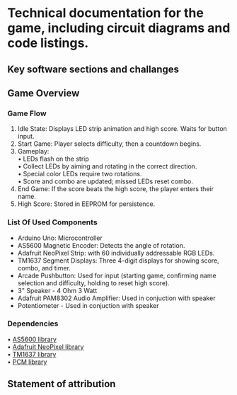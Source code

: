 # Technical documentation for the game, including circuit diagrams and code listings.

## Key software sections and challanges

## Game Overview

### Game Flow
1.	Idle State: Displays LED strip animation and high score. Waits for button input.
2.	Start Game: Player selects difficulty, then a countdown begins.
3.	Gameplay:  
•	LEDs flash on the strip  
•	Collect LEDs by aiming and rotating in the correct direction.  
•	Special color LEDs require two rotations.  
•	Score and combo are updated; missed LEDs reset combo.  
4.	End Game: If the score beats the high score, the player enters their name.
5.	High Score: Stored in EEPROM for persistence.

### List Of Used Components

- Arduino Uno: Microcontroller
-	AS5600 Magnetic Encoder: Detects the angle of rotation.
-	Adafruit NeoPixel Strip: with 60 individually addressable RGB LEDs.
-	TM1637 Segment Displays: Three 4-digit displays for showing score, combo, and timer.
- Arcade Pushbutton: Used for input (starting game, confirming name selection and difficulty, holding to reset high score).
- 3" Speaker - 4 Ohm 3 Watt
- Adafruit PAM8302 Audio Amplifier: Used in conjuction with speaker
- Potentiometer - Used in conjuction with speaker

### Dependencies
•	[AS5600 library](https://github.com/RobTillaart/AS5600)  
•	[Adafruit NeoPixel library](https://github.com/adafruit/Adafruit_NeoPixel)  
•	[TM1637 library](https://github.com/avishorp/TM1637)  
•	[PCM library](https://github.com/damellis/PCM)  


## Statement of attribution
